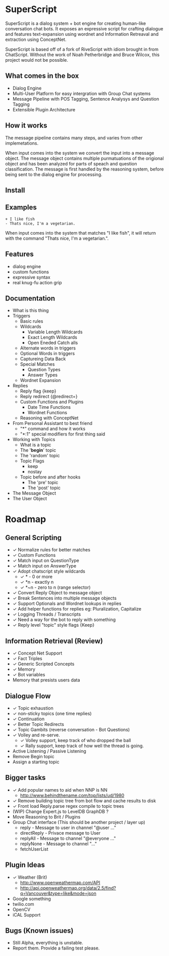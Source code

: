 # SuperScript

SuperScript is a dialog system + bot engine for creating human-like conversation chat bots. It exposes an expressive script for crafting dialogue and features text-expansion using wordnet and Information Retreaval and extraction using ConceptNet. 

SuperScript is based off of a fork of RiveScript with idiom brought in from ChatScript. Without the work of Noah Petherbridge and Bruce Wilcox, this project would not be possible. 

## What comes in the box
* Dialog Engine
* Multi-User Platform for easy intergration with Group Chat systems
* Message Pipeline with POS Tagging, Sentence Analysys and Question Tagging
* Extensible Plugin Architecture

## How it works

The message pipeline contains many steps, and varies from other implemetations.

When input comes into the system we convert the input into a message object. The message object contains multiple purmatuations of the origional object and has been analyzed for parts of speach and question classification. The message is first handled by the reasoning system, before being sent to the dialog engine for processing.

## Install

    

## Examples

    + I like fish
    - Thats nice, I'm a vegetarian.

When input comes into the system that matches "I like fish", it will return with the command "Thats nice, I'm a vegetarian.". 


## Features
* dialog engine
* custom functions 
* expressive syntax
* real knug-fu action grip

## Documentation
* What is this thing
* Triggers
  * Basic rules
  * Wildcards
    * Variable Length Wildcards
    * Exact Length Wildcards
    * Open Eneded Catch alls
  * Alternate words in triggers
  * Optional Words in triggers
  * Captureing Data Back
  * Special Matches
    * Question Types
    * Answer Types
  * Wordnet Expansion
* Replies
  * Reply flag {keep} 
  * Reply redirect {@redirect=} 
  * Custom Functions and Plugins
    * Date Time Functions
    * Wordnet Functions
  * Reasoning with ConceptNet
* From Personal Assistant to best friend
  * "*" command and how it works
  * "*:1" special modifiers for first thing said
* Working with Topics
  * What is a topic
  * The '__begin__' topic
  * The 'random' topic
  * Topic Flags
    * keep
    * nostay
  * Topic before and after hooks
    * The 'pre' topic
    * The 'post' topic
* The Message Object
* The User Object

# Roadmap
  ## General Scripting
  * ✓ Normalize rules for better matches
  * ✓ Custom Functions
  * ✓ Match input on QuestionType
  * ✓ Match input on AnswerType
  * ✓ Adopt chatscript style wildcards 
    - ✓ *   - 0 or more
    - ✓ *n  - exactly n
    - ✓ *~n - zero to n (range selector)
  * ✓ Convert Reply Object to message object
  * ✓ Break Sentences into multiple message objects
  * ✓ Support Optionals and Wordnet lookups in replies
  * ✓ Add helper functions for replies eg: Pluralization, Capitalize
  * ✓ Logging Threads / Transcripts
  * ✓ Need a way for the bot to reply with something
  * ✓ Reply level "topic" style flags {Keep}


  ## Information Retrieval (Review)
  * ✓ Concept Net Support
  * ✓ Fact Triples
  * ✓ Generic Scripted Concepts
  * ✓ Memory
  * ✓ Bot variables
  * Memory that presists users data

  ## Dialogue Flow
  * ✓ Topic exhaustion
  * ✓ non-sticky topics (one time replies)
  * ✓ Continuation
  * ✓ Better Topic Redirects
  * ✓ Topic Gambits (reverse conversation - Bot Questions)
  * ✓ Volley and re-serve.
    - ✓ Volley support, keep track of who dropped the ball
    - ✓ Rally support, keep track of how well the thread is going.
  * Active Listening / Passive Listening
  * Remove Begin topic
  * Assign a starting topic


 ## Bigger tasks
  * ✓ Add popular names to aid when NNP is NN 
      - http://www.behindthename.com/top/lists/ud/1980
  * ✓ Remove building topic tree from bot flow and cache results to disk
  * ✓ Front load Reply.parse regex compile to topic trees
  *   (WIP) Change Expert.js to LevelDB GraphDB ? 
  *   Move Reasoning to Brit / Plugins
  * Group Chat interface (This should be another project / layer up)
    - reply - Message to user in channel "@user ..."
    - directReply - Privace message to User
    - replyAll - Message to channel "@everyone ..."
    - replyNone - Message to channel "..."
    - fetchUserList 

 ## Plugin Ideas
  * ✓ Weather (Brit)
    - http://www.openweathermap.com/API
    - http://api.openweathermap.org/data/2.5/find?q=Vancouver&type=like&mode=json
  * Google something 
  * twilio.com
  * OpenCV
  * iCAL Support

 ## Bugs (Known issues)
  * Still Alpha, everything is unstable.
  * Report them. Provide a failing test please.
